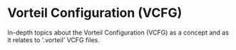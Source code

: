 # Vorteil Configuration (VCFG)

In-depth topics about the Vorteil Configuration (VCFG) as a concept and as it
relates to '.vorteil' VCFG files.
